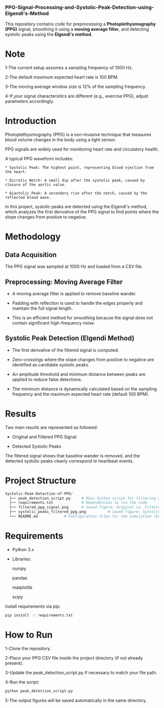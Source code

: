 ### PPG-Signal-Processing-and-Systolic-Peak-Detection-using-Elgendi's-Method

This repository contains code for preprocessing a **Photoplethysmography (PPG)** signal, smoothing it using a **moving average filter**, and detecting systolic peaks using the **Elgendi's method**.

# Note

1-The current setup assumes a sampling frequency of 1000 Hz.

2-The default maximum expected heart rate is 100 BPM.

3-The moving average window size is 12% of the sampling frequency.

4-If your signal characteristics are different (e.g., exercise PPG), adjust parameters accordingly.

# Introduction

Photoplethysmography (PPG) is a non-invasive technique that measures blood volume changes in the body using a light sensor.

PPG signals are widely used for monitoring heart rate and circulatory health.

A typical PPG waveform includes:

    * Systolic Peak: The highest point, representing blood ejection from the heart.

    * Dicrotic Notch: A small dip after the systolic peak, caused by closure of the aortic valve.

    * Diastolic Peak: A secondary rise after the notch, caused by the reflected blood wave.

In this project, systolic peaks are detected using the Elgendi's method, which analyzes the first derivative of the PPG signal to find points where the slope changes from positive to negative.

# Methodology

## Data Acquisition

The PPG signal was sampled at 1000 Hz and loaded from a CSV file.

## Preprocessing: Moving Average Filter

* A moving average filter is applied to remove baseline wander.

* Padding with reflection is used to handle the edges properly and maintain the full signal length.

* This is an efficient method for smoothing because the signal does not contain significant high-frequency noise.

## Systolic Peak Detection (Elgendi Method)

* The first derivative of the filtered signal is computed.

* Zero-crossings where the slope changes from positive to negative are identified as candidate systolic peaks.

* An amplitude threshold and minimum distance between peaks are applied to reduce false detections.

* The minimum distance is dynamically calculated based on the sampling frequency and the maximum expected heart rate (default 100 BPM).

# Results

Two main results are represented as followed:

* Original and Filtered PPG Signal


* Detected Systolic Peaks

The filtered signal shows that baseline wander is removed, and the detected systolic peaks clearly correspond to heartbeat events.

# Project Structure

```python
Systolic-Peak-Detection-of-PPG/
  ├── peak_detection_script.py     # Main Python script for filtering and peak detection
  ├── requirements.txt             # Dependencies to run the code
  ├── filtered_ppg_signal.png      # Saved figure: Original vs. Filtered PPG
  ├── systolic_peaks_filtered_ppg.png          # Saved figure: Systolic Peaks Detection
  └── README.md            # Configuration files for the simulation (base.yaml)
```

# Requirements

* Python 3.x

* Libraries:

     numpy

     pandas

     matplotlib

     scipy

Install requirements via pip:

```bash
pip install -r requirements.txt
```

# How to Run

1-Clone the repository.

2-Place your PPG CSV file inside the project directory (if not already present).

3-Update the peak_detection_script.py if necessary to match your file path.

4-Run the script:

``` bash
python peak_detection_script.py
```

5-The output figures will be saved automatically in the same directory.
